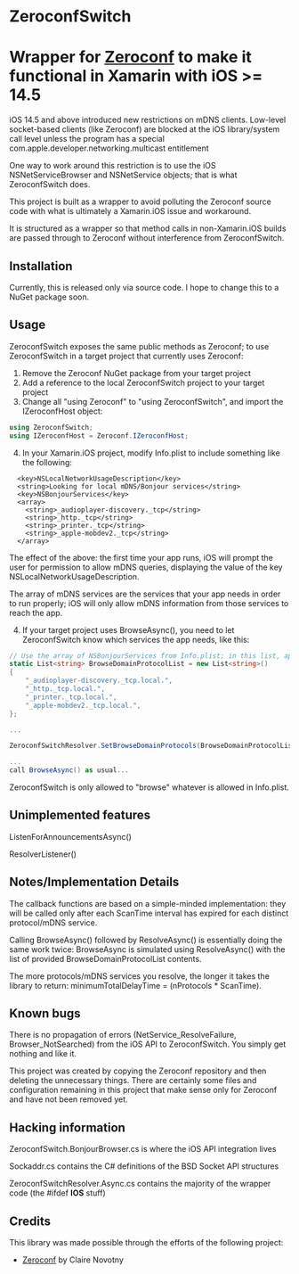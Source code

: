 ZeroconfSwitch
==============

# Wrapper for [Zeroconf](http://www.nuget.org/packages/Zeroconf) to make it functional in Xamarin with iOS >= 14.5

iOS 14.5 and above introduced new restrictions on mDNS clients. Low-level socket-based clients (like Zeroconf) are blocked at the iOS library/system call level unless the program has a special com.apple.developer.networking.multicast entitlement

One way to work around this restriction is to use the iOS NSNetServiceBrowser and NSNetService objects; that is what ZeroconfSwitch does.

This project is built as a wrapper to avoid polluting the Zeroconf source code with what is ultimately a Xamarin.iOS issue and workaround.

It is structured as a wrapper so that method calls in non-Xamarin.iOS builds are passed through to Zeroconf without interference from ZeroconfSwitch.

## Installation

Currently, this is released only via source code. I hope to change this to a NuGet package soon.

## Usage 

ZeroconfSwitch exposes the same public methods as Zeroconf; to use ZeroconfSwitch in a target project that currently uses Zeroconf:

1. Remove the Zeroconf NuGet package from your target project
2. Add a reference to the local ZeroconfSwitch project to your target project
3. Change all "using Zeroconf" to "using ZeroconfSwitch", and import the IZeroconfHost object:

```csharp
using ZeroconfSwitch;
using IZeroconfHost = Zeroconf.IZeroconfHost;
```

4. In your Xamarin.iOS project, modify Info.plist to include something like the following:

```
  <key>NSLocalNetworkUsageDescription</key>
  <string>Looking for local mDNS/Bonjour services</string>
  <key>NSBonjourServices</key>
  <array>
    <string>_audioplayer-discovery._tcp</string>
    <string>_http._tcp</string>
    <string>_printer._tcp</string>
    <string>_apple-mobdev2._tcp</string>
  </array>
```

The effect of the above: the first time your app runs, iOS will prompt the user for permission to allow mDNS queries, displaying the <string> value of the key NSLocalNetworkUsageDescription.

The array of mDNS services are the services that your app needs in order to run properly; iOS will only allow mDNS information from those services to reach the app.

4. If your target project uses BrowseAsync(), you need to let ZeroconfSwitch know which services the app needs, like this:

```csharp
// Use the array of NSBonjourServices from Info.plist; in this list, append the domain and terminating period (usually ".local.")
static List<string> BrowseDomainProtocolList = new List<string>()
{
    "_audioplayer-discovery._tcp.local.",
    "_http._tcp.local.",
    "_printer._tcp.local.",
    "_apple-mobdev2._tcp.local.",
};

...

ZeroconfSwitchResolver.SetBrowseDomainProtocols(BrowseDomainProtocolList);

...
call BrowseAsync() as usual...
```

ZeroconfSwitch is only allowed to "browse" whatever is allowed in Info.plist.

## Unimplemented features

ListenForAnnouncementsAsync()

ResolverListener()

## Notes/Implementation Details

The callback functions are based on a simple-minded implementation: they will be called only after each ScanTime interval has expired for each distinct protocol/mDNS service.

Calling BrowseAsync() followed by ResolveAsync() is essentially doing the same work twice: BrowseAsync is simulated using ResolveAsync() with the list of provided BrowseDomainProtocolList contents.

The more protocols/mDNS services you resolve, the longer it takes the library to return: minimumTotalDelayTime = (nProtocols * ScanTime).

## Known bugs

There is no propagation of errors (NetService_ResolveFailure, Browser_NotSearched) from the iOS API to ZeroconfSwitch. You simply get nothing and like it.

This project was created by copying the Zeroconf repository and then deleting the unnecessary things. There are certainly some files and configuration remaining in this project that make sense only for Zeroconf and have not been removed yet.

## Hacking information

ZeroconfSwitch.BonjourBrowser.cs is where the iOS API integration lives

Sockaddr.cs contains the C# definitions of the BSD Socket API structures

ZeroconfSwitchResolver.Async.cs contains the majority of the wrapper code (the #ifdef __IOS__ stuff)

## Credits

This library was made possible through the efforts of the following project:

* [Zeroconf](https://github.com/novotnyllc/Zeroconf) by Claire Novotny
